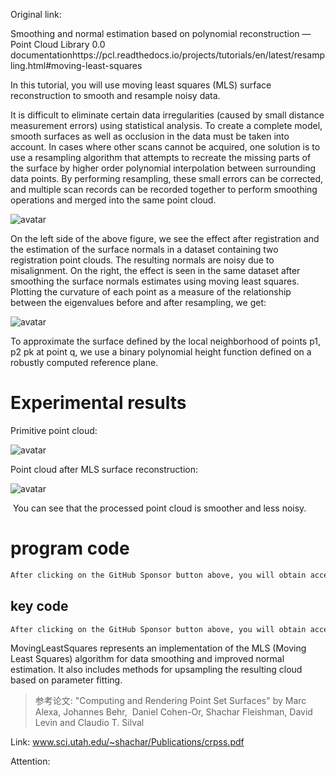 Original link: 

 Smoothing and normal estimation based on polynomial reconstruction — Point Cloud Library 0.0 documentationhttps://pcl.readthedocs.io/projects/tutorials/en/latest/resampling.html#moving-least-squares 

 In this tutorial, you will use moving least squares (MLS) surface reconstruction to smooth and resample noisy data. 

 It is difficult to eliminate certain data irregularities (caused by small distance measurement errors) using statistical analysis. To create a complete model, smooth surfaces as well as occlusion in the data must be taken into account. In cases where other scans cannot be acquired, one solution is to use a resampling algorithm that attempts to recreate the missing parts of the surface by higher order polynomial interpolation between surrounding data points. By performing resampling, these small errors can be corrected, and multiple scan records can be recorded together to perform smoothing operations and merged into the same point cloud. 

 ![avatar]( 01ccf87e2356fd9fd0f0ff2f8d4c26d9.png) 

 On the left side of the above figure, we see the effect after registration and the estimation of the surface normals in a dataset containing two registration point clouds. The resulting normals are noisy due to misalignment. On the right, the effect is seen in the same dataset after smoothing the surface normals estimates using moving least squares. Plotting the curvature of each point as a measure of the relationship between the eigenvalues before and after resampling, we get:  

 ![avatar]( d0afc80e0eef2f577a01be0b50986b04.png) 

 To approximate the surface defined by the local neighborhood of points p1, p2 pk at point q, we use a binary polynomial height function defined on a robustly computed reference plane. 

#  Experimental results 

 Primitive point cloud: 

 ![avatar]( 20210927111907967.png) 

 Point cloud after MLS surface reconstruction:  

 ![avatar]( 20210927111929768.png) 

  You can see that the processed point cloud is smoother and less noisy. 

#  program code 

  ```python  
After clicking on the GitHub Sponsor button above, you will obtain access permissions to my private code repository ( https://github.com/slowlon/my_code_bar ) to view this blog code. By searching the code number of this blog, you can find the code you need, code number is: 2024020309573740703
  ```  
##  key code 

  ```python  
After clicking on the GitHub Sponsor button above, you will obtain access permissions to my private code repository ( https://github.com/slowlon/my_code_bar ) to view this blog code. By searching the code number of this blog, you can find the code you need, code number is: 2024020309573740703
  ```  
 MovingLeastSquares represents an implementation of the MLS (Moving Least Squares) algorithm for data smoothing and improved normal estimation. It also includes methods for upsampling the resulting cloud based on parameter fitting. 

>  参考论文: "Computing and Rendering Point Set Surfaces" by Marc Alexa, Johannes Behr,  Daniel Cohen-Or, Shachar Fleishman, David Levin and Claudio T. Silval

Link: www.sci.utah.edu/~shachar/Publications/crpss.pdf 

 Attention: 

